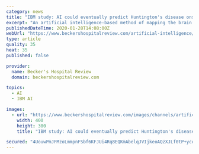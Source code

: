 ```yaml
---
category: news
title: "IBM study: AI could eventually predict Huntington's disease onset from one MRI"
excerpt: "An artificial intelligence-based method of mapping the brain shows promise in addressing the wide variability in onset and advancement of Huntington's disease symptoms, a new IBM Research study suggests. The study was published in the journal Scientific Reports and conducted by researchers from IBM's T.J. Watson Research Center in Yorktown ..."
publishedDateTime: 2020-01-28T14:08:00Z
webUrl: "https://www.beckershospitalreview.com/artificial-intelligence/ibm-study-ai-could-eventually-predict-huntington-s-disease-onset-from-one-mri.html"
type: article
quality: 35
heat: 35
published: false

provider:
  name: Becker's Hospital Review
  domain: beckershospitalreview.com

topics:
  - AI
  - IBM AI

images:
  - url: "https://www.beckershospitalreview.com/images/channels/artificial-intelligence/4.jpg"
    width: 400
    height: 300
    title: "IBM study: AI could eventually predict Huntington's disease onset from one MRI"

secured: "4UouwPmJFMzoLmmpnFSbf6KFJUi4Rq8EQKmAbelqJVIjkeoAQzXJLf0tP+ycqS9E22WfGiyeRjguO/WeR6mM2kzBmBAfkRAGldtUPH1g6xr2BqmU2V9F+mIq+6nw/c2va7ktJXNLbGa1Ah1XI6B+WUpqqXvirkEa/2c8/BiYEKCtWUQcceJS29GyI18DVqvVREhqH0yDNy9mGJkge9m8BYClzlSy5jSCzrYDGNlZKGIx0XAeNRlbaTPpPzeSejPSNk4W40R2RXNVtneIulUht017gG65B7ODFlDIY01EqGlxNWPun/j8uPq6uSa+cYYI;XJPcnKm3/O5wWEN6P1ZpGg=="
---
```


